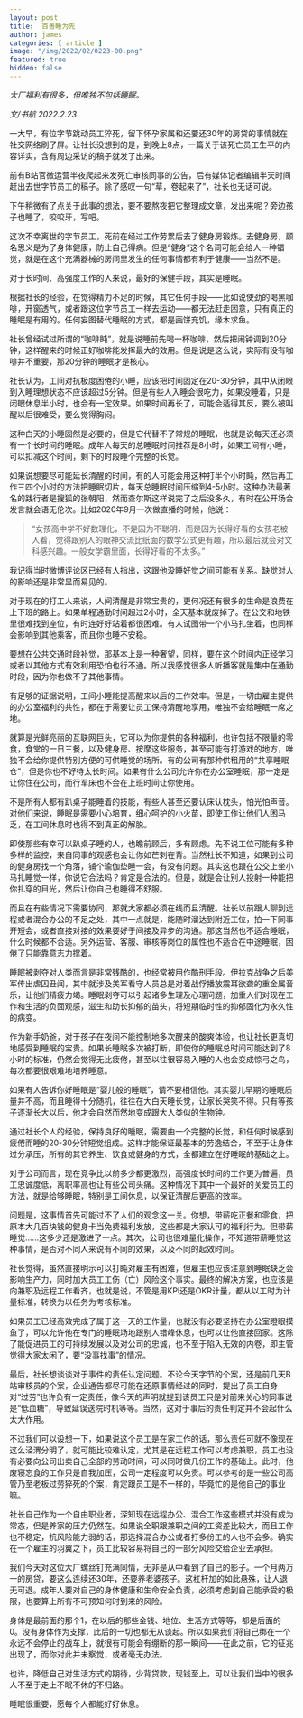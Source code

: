 ```yaml
---
layout: post
title:  百善睡为先
author: james
categories: [ article ]
image: "/img/2022/02/0223-00.png"
featured: true
hidden: false
---
```




*大厂福利有很多，但唯独不包括睡眠。*



*文/书航 2022.2.23*

一大早，有位字节跳动员工猝死，留下怀孕家属和还要还30年的房贷的事情就在社交网络刷了屏。让社长没想到的是，到晚上8点，一篇关于该死亡员工生平的内容详实，含有周边采访的稿子就发了出来。

前有B站官微运营半夜爬起来发死亡审核同事的公告，后有媒体记者编辑半天时间赶出去世字节员工的稿子。除了感叹一句“草，卷起来了”，社长也无话可说。

下午稍微有了点关于此事的想法，要不要熬夜把它整理成文章，发出来呢？旁边孩子也睡了，咬咬牙，写吧。

这次不幸离世的字节员工，死前在经过工作劳累后去了健身房锻炼。去健身房，顾名思义是为了身体健康，防止自己得病。但是“健身”这个名词可能会给人一种错觉，就是在这个充满器械的房间里发生的任何事情都有利于健康——当然不是。

对于长时间、高强度工作的人来说，最好的保健手段，其实是睡眠。

根据社长的经验，在觉得精力不足的时候，其它任何手段——比如说使劲的喝黑咖啡，开窗透气，或者跟这位字节员工一样去运动——都无法赶走困意，只有真正的睡眠是有用的。任何妄图替代睡眠的方式，都是画饼充饥，缘木求鱼。

社长曾经试过所谓的“咖啡盹”，就是说睡前先喝一杯咖啡，然后把闹钟调到20分钟，这样醒来的时候正好咖啡能发挥最大的效用。但是说是这么说，实际有没有咖啡并不重要，那20分钟的睡眠才是核心。

社长认为，工间对抗极度困倦的小睡，应该把时间固定在20-30分钟，其中从闭眼到入睡理想状态不应该超过5分钟。但是有些人入睡会很吃力，如果没睡着，只是闭眼休息半小时，也会有一定效果。如果时间再长了，可能会适得其反，要么被叫醒以后很难受，要么觉得胸闷。

这种白天的小睡固然是必要的，但是它代替不了常规的睡眠，也就是说每天还必须有一个长时间的睡眠。成年人每天的总睡眠时间推荐是8小时，如果工间有小睡，可以扣减这个时间，剩下的时段睡个完整的长觉。

如果说想要尽可能延长清醒的时间，有的人可能会用这种打半个小时盹，然后再工作三四个小时的方法把睡眠切片，每天总睡眠时间压缩到4-5小时。这种办法最著名的践行者是搜狐的张朝阳，然而查尔斯这样说完了之后没多久，有时在公开场合发言就会语无伦次。比如2020年9月一次做直播的时候，他说：

> “女孩高中学不好数理化，不是因为不聪明，而是因为长得好看的女孩老被人看，觉得跟别人的眼神交流比纸面的数学公式更有趣，所以最后就会对文科感兴趣。一般女学霸里面，长得好看的不太多。”

我记得当时微博评论区已经有人指出，这跟他没睡好觉之间可能有关系。缺觉对人的影响还是非常显而易见的。

对于现在的打工人来说，人间清醒是非常宝贵的，更何况还有很多的生命是浪费在上下班的路上。如果单程通勤时间超过2小时，全天基本就废掉了。在公交和地铁里很难找到座位，有时连好好站着都很困难。有人试图带一个小马扎坐着，也同样会影响到其他乘客，而且你也睡不安稳。

要想在公共交通时段补觉，那基本上是一种奢望，同样，要在这个时间内正经学习或者以其他方式有效利用恐怕也行不通。所以我感觉很多人听播客就是集中在通勤时段，因为你也做不了其他事情。

有足够的证据说明，工间小睡能提高醒来以后的工作效率。但是，一切由雇主提供的办公室福利的共性，都在于需要让员工保持清醒地享用，唯独不会给睡眠一席之地。

就算是光鲜亮丽的互联网巨头，它可以为你提供的各种福利，也许包括不限量的零食，食堂的一日三餐，以及健身房、按摩这些服务，甚至可能有打游戏的地方，唯独不会给你提供特别方便的可供睡觉的场所。有的公司有那种供租用的“共享睡眠仓”，但是你也不好待太长时间。如果有什么公司允许你在办公室睡眠，那一定是让你住在公司，而行军床也不会在上班时间让你使用。

不是所有人都有趴桌子能睡着的技能，有些人甚至还要认床认枕头，怕光怕声音。对他们来说，睡眠是需要小心培育，细心呵护的小火苗，即使工作让他们人困马乏，在工间休息时也得不到真正的解脱。

即使那些有幸可以趴桌子睡的人，也瞻前顾后，多有顾虑。先不说工位可能有多种多样的监控，来自同事的观感也会让你如芒刺在背。当然社长不知道，如果到公司的健身房找一个角落，铺个瑜伽垫睡一会，有没有问题。其实这也跟在公交上坐小马扎睡觉一样，你说它合法吗？肯定是合法的。但是，就是会让别人投射一种能把你扎穿的目光，然后让你自己也睡得不舒服。

而且在有些情况下需要协同，那就大家都必须在线而且清醒。社长以前跟人聊到远程或者混合办公的不足之处，其中一点就是，能随时溜达到附近工位，拍一下同事开短会，或者直接对接的效果要好于间接及异步的沟通。那这当然也不适合睡眠，什么时候都不合适。另外运营、客服、审核等岗位的属性也不适合在中途睡眠，困倦了只能靠意志力撑着。

睡眠被剥夺对人类而言是非常残酷的，也经常被用作酷刑手段。伊拉克战争之后美军传出虐囚丑闻，其中就涉及美军看守人员总是对着战俘播放震耳欲聋的重金属音乐，让他们精疲力竭。睡眠剥夺可以引起诸多生理及心理问题，加重人们对现在工作和生活的负面观感，滋生和助长抑郁的苗头，将短期临时性的抑郁固化为永久性的病变。

作为新手奶爸，对于孩子在夜间不能控制地多次醒来的酸爽体验，也让社长更真切地感受到睡眠的宝贵。如果长睡眠多次被打断，即使你的睡眠总时间可能达到了8小时的标准，仍然会觉得无比疲倦，甚至以往很容易入睡的人也会变成惊弓之鸟，每次都要很艰难地培养睡意。

如果有人告诉你好睡眠是“婴儿般的睡眠”，请不要相信他。其实婴儿早期的睡眠质量并不高，而且睡得十分随机，往往在大白天睡长觉，让家长哭笑不得。只有等孩子逐渐长大以后，他才会自然而然地变成跟大人类似的生物钟。

通过社长个人的经验，保持良好的睡眠，需要由一个完整的长觉，和任何时候感到疲倦而睡的20-30分钟短觉组成。这样才能保证最基本的劳逸结合，不至于让身体过分承压，所有的其它养生、饮食或健身的方式，全都建立在好睡眠的基础之上。

对于公司而言，现在竞争比以前多少都更激烈，高强度长时间的工作更为普遍，员工忠诚度低，离职率高也让有些公司头痛。这种情况下其中一个最好的关爱员工的方法，就是给够睡眠，特别是工间休息，以保证清醒后更高的效率。

问题是，这事情首先可能过不了人们的观念这一关。你想，带薪吃正餐和零食，把原本大几百块钱的健身卡当免费福利发放，这些都是大家认可的福利行为。但带薪睡觉……这多少还是激进了一点。其次，公司也很难量化操作，不知道带薪睡觉这种事情，是否对不同人来说有不同的效果，以及不同的起效时间。

社长觉得，虽然直接明示可以打盹对雇主有困难，但雇主也应该注意到睡眠缺乏会影响生产力，同时加大员工工伤（亡）风险这个事实。最终的解决方案，也应该是向兼职及远程工作看齐，也就是说，不管是用KPI还是OKR计量，都从以工时为计量标准，转换为以任务为考核标准。

如果员工已经高效完成了属于这一天的工作量，也就没有必要坚持在办公室瞪眼摸鱼了，可以允许他在专门的睡眠场地跟别人错峰休息，也可以让他直接回家。这除了能促进员工的可持续发展以及对公司的忠诚，也不至于陷入无效的内卷，即主管觉得大家太闲了，要“没事找事”的情况。

最后，社长想谈谈对于事件的责任认定问题。不论今天字节的个案，还是前几天B站审核员的个案，企业通告都尽可能在还原事情经过的同时，提出了员工自身对“过劳”也许负有一定责任，像今天的声明就提到该员工只是对前来关心的同事说是“低血糖”，导致延误送院时机等等。当然，这对于事后的责任判定并不会起什么太大作用。

不过我们可以设想一下，如果说这个员工是在家工作的话，那么责任可就不像现在这么泾渭分明了，就可能比较难认定，尤其是在远程工作可以考虑兼职，员工也没有必要向公司出卖自己全部的劳动时间，可以同时做几份工作的基础上。此时，他废寝忘食的工作只是自我加压，公司一定程度可以免责。可以参考的是一些公司高管乃至老板过劳猝死的个案，肯定跟员工是不一样的，毕竟忙的是他自己的事业嘛。

社长自己作为一个自由职业者，深知现在远程办公、混合工作这些模式并没有成为常态，但是养家的压力仍然在。如果说全职跟兼职之间的工资差比较大，而且工作也不稳定，抗风险能力弱的话，那选择混合办公或者打多份工的人也不会多。确实在一个雇主的羽翼之下，员工比较容易将自己的一部分风险交给企业去承担。

我们今天对这位大厂螺丝钉充满同情，无非是从中看到了自己的影子。一个月两万一的房贷，要这么连续还30年，还要养老婆孩子。这杠杆加的如此悬殊，让人退无可退。成年人要对自己的身体健康和生命安全负责，必须考虑到自己能承受的极限，也要算上所有不可预知何时到来的风险。

身体是最前面的那个1，在以后的那些金钱、地位、生活方式等等，都是后面的0。没有身体作为支撑，此后的一切也都无从谈起。所以如果我们将自己绑在一个永远不会停止的战车上，就很有可能会有绷断的那一瞬间——在此之前，它的征兆出现了，而你对此并未察觉，或者毫无办法。

也许，降低自己对生活方式的期待，少背贷款，现钱至上，可以让我们当中的很多人不至于走上不眠不休的不归路。

睡眠很重要，愿每个人都能好好休息。